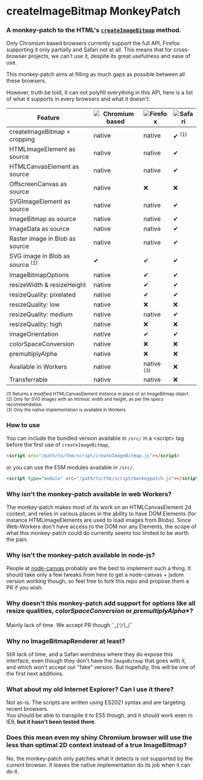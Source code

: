 # createImageBitmap MonkeyPatch
 
### A monkey-patch to the HTML's [`createImageBitmap`][1] method.

Only Chromium based browsers currently support the full API, Firefox supporting it only partially and Safari not at all.
This means that for cross-browser projects, we can't use it, despite its great usefulness and ease of use.

This monkey-patch aims at filling as much gaps as possible between all these browsers.

However, truth be told, it can not polyfill everything in this API, here is a list of what it supports in every browsers and what it doesn't:

Feature                                   | ![Chromium based][2] | ![Firefox][3]         | ![Safari][4]
----------------------------------------- | -------------------- | --------------------- | ----------------
createImageBitmap + cropping              | native               | native                | ✔ <sup>(1)</sup>
HTMLImageElement as source                | native               | native                | ✔
HTMLCanvasElement as source               | native               | native                | ✔
OffscreenCanvas as source                 | native               | ❌                   | ❌
SVGImageElement as source                 | native               | native                | ✔
ImageBitmap as source                     | native               | native                | ✔
ImageData as source                       | native               | native                | ✔
Raster image in Blob as source            | native               | native                | ✔
SVG image in Blob as source <sup>(2)</sup>| ✔                    | ✔                     | ✔
ImageBitmapOptions                        | native               | ✔                     | ✔
resizeWidth & resizeHeight                | native               | ✔                     | ✔
resizeQuality: pixelated                  | native               | ✔                     | ✔
resizeQuality: low                        | native               | ❌                   | ❌
resizeQuality: medium                     | native               | native                | ✔
resizeQuality: high                       | native               | ❌                   | ❌
imageOrientation                          | native               | ✔                     | ✔
colorSpaceConversion                      | native               | ❌                   | ❌
premultiplyAlpha                          | native               | ❌                   | ❌
Available in Workers                      | native               | native <sup>(3)</sup> | ❌
Transferrable                             | native               | native                | ❌

<sup>(1) Returns a modified HTMLCanvasElement instance in place of an ImageBitmap object.</sup>  
<sup>(2) Only for SVG images with an intrinsic width and height, as per the specs recommendation.</sup>  
<sup>(3) Only the native implementation is available in Workers</sup>

### How to use

You can include the bundled version available in `/src/` in a &lt;script> tag before the first use of `createImageBitmap`,

```html
<script src="/path/to/the/script/createImageBitmap.js"></script>
```

or you can use the ESM modules available in `/src/`.

```html
<script type="module" src="/path/to/the/script/monkeypatch.js"></script>
```

### Why isn't the monkey-patch available in web Workers?

The monkey-patch makes most of its work on an HTMLCanvasElement 2d context, and relies in various places in the ability to have DOM Elements (for instance HTMLImageElements are used to load images from Blobs).
Since Web-Workers don't have access to the DOM nor any Elements, the scope of what this monkey-patch could do currently seems too limited to be worth the pain.

### Why isn't the monkey-patch available in node-js?

People at [node-canvas][2] probably are the best to implement such a thing.
It should take only a few tweaks from here to get a node-canvas + jsdom version working though, so feel free to fork this repo and propose them a PR if you wish.

### Why doesn't this monkey-patch add support for options like all resize qualities, *colorSpaceConversion* or *premultiplyAlpha**?

Mainly lack of time. We accept PR though ¯\_(ツ)_/¯

### Why no ImageBitmapRenderer at least?

Still lack of time, and a Safari weirdness where they do expose this interface, even though they don't have the `ImageBitmap` that goes with it, and which won't accept our "fake" version.
But hopefully, this will be one of the first next additions.

### What about my old Internet Explorer? Can I use it there?

Not as-is. The scripts are written using ES2021 syntax and are targeting recent browsers.  
You should be able to transpile it to ES5 though, and it should work even in IE9, **but it hasn't been tested there**.

### Does this mean even my shiny Chromium browser will use the less than optimal 2D context instead of a true ImageBitmap?

No, the monkey-patch only patches what it detects is not supported by the current browser. It leaves the native implementation do its job when it can do it.

[1]: https://developer.mozilla.org/en-US/docs/Web/API/WindowOrWorkerGlobalScope/createImageBitmap
[2]: https://raw.githubusercontent.com/alrra/browser-logos/main/src/chromium/chromium_48x48.png
[3]: https://raw.githubusercontent.com/alrra/browser-logos/master/src/firefox/firefox_48x48.png
[4]: https://raw.githubusercontent.com/alrra/browser-logos/master/src/safari/safari_48x48.png
[5]: https://github.com/Automattic/node-canvas
